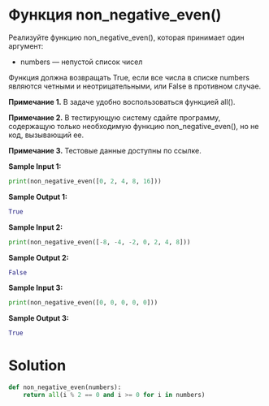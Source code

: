 # Функция non_negative_even()

Реализуйте функцию non_negative_even(), которая принимает один аргумент:

* numbers — непустой список чисел

Функция должна возвращать True, если все числа в списке numbers являются четными и неотрицательными, или False в
противном случае.

**Примечание 1.** В задаче удобно воспользоваться функцией all().

**Примечание 2.** В тестирующую систему сдайте программу, содержащую только необходимую функцию non_negative_even(), но
не код, вызывающий ее.

**Примечание 3.** Тестовые данные доступны по ссылке.

**Sample Input 1:**

```python
print(non_negative_even([0, 2, 4, 8, 16]))
```

**Sample Output 1:**

```python
True
```

**Sample Input 2:**

```python
print(non_negative_even([-8, -4, -2, 0, 2, 4, 8]))
```

**Sample Output 2:**

```python
False
```

**Sample Input 3:**

```python
print(non_negative_even([0, 0, 0, 0, 0]))
```

**Sample Output 3:**

```python
True
```

# Solution

```python
def non_negative_even(numbers):
    return all(i % 2 == 0 and i >= 0 for i in numbers)
```